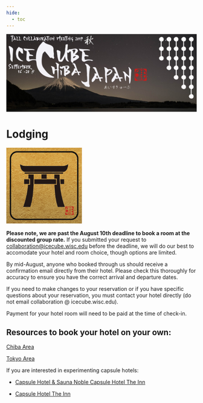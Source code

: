 ```yaml
---
hide:
  - toc
---
```


![2019 Fall Collaboration Meeting](titleNoren2C_new.jpg)


# Lodging

<img src="toriiGold.jpg" width="200px">

**Please note, we are past the August 10th deadline to book a room at the discounted group rate.** If you submitted your request to collaboration@icecube.wisc.edu before the deadline, we will do our best to accomodate your hotel and room choice, though options are limited.

By mid-August, anyone who booked through us should receive a confirmation email directly from their hotel. Please check this thoroughly for accuracy to ensure you have the correct arrival and departure dates.

If you need to make changes to your reservation or if you have specific questions about your reservation, you must contact your hotel directly (do not email collaboration @ icecube.wisc.edu). 

Payment for your hotel room will need to be paid at the time of check-in. 

## Resources to book your hotel on your own:

[Chiba Area](https://www.tripadvisor.com.ph/Hotels-g298158-Chiba_Chiba_Prefecture_Kanto-Hotels.html)

[Tokyo Area](https://www.tripadvisor.com.ph/Hotels-g298184-Tokyo_Tokyo_Prefecture_Kanto-Hotels.html)

If you are interested in experimenting capsule hotels:

- [Capsule Hotel & Sauna Noble Capsule Hotel The Inn](https://www.booking.com/hotel/jp/kapuseruhoteru-sauna-noburu.html?aid=356980;label=gog235jc-1FCAYYlQQodUIFY2hpYmFIM1gDaHWIAQGYARW4ARfIAQzYAQHoAQH4AQyIAgGoAgO4Apj4oOgFwAIB;sid=b4f7e4826c8ad602f6817ba06bc12670)

- [Capsule Hotel The Inn](https://www.booking.com/hotel/jp/zainqian-xie.html?aid=356980;label=gog235jc-1FCAYYlQQodUIFY2hpYmFIM1gDaHWIAQGYARW4ARfIAQzYAQHoAQH4AQyIAgGoAgO4Apj4oOgFwAIB;sid=b4f7e4826c8ad602f6817ba06bc12670)

